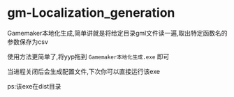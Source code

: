 # gm-Localization_generation
Gamemaker本地化生成,简单讲就是将给定目录gml文件读一遍,取出特定函数名的参数保存为csv

使用方法更简单了,将yyp拖到 `Gamemaker本地化生成.exe` 即可

当进程关闭后会生成配置文件,下次你可以直接运行该exe

ps:该exe在dist目录
